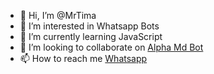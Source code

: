 - 👋 Hi, I’m @MrTima
- 👀 I’m interested in Whatsapp Bots
- 🌱 I’m currently learning JavaScript
- 💞️ I’m looking to collaborate on <a href="htpps://github.com/ABLKSTUDIO">Alpha Md Bot</a>
 - 📫 How to reach me <a href="htpps://wa.me/94715264791">Whatsapp</a>

<!---
MrTimaX/MrTimaX is a ✨ special ✨ repository because its `README.md` (this file) appears on your GitHub profile.
You can click the Preview link to take a look at your changes.
--->

